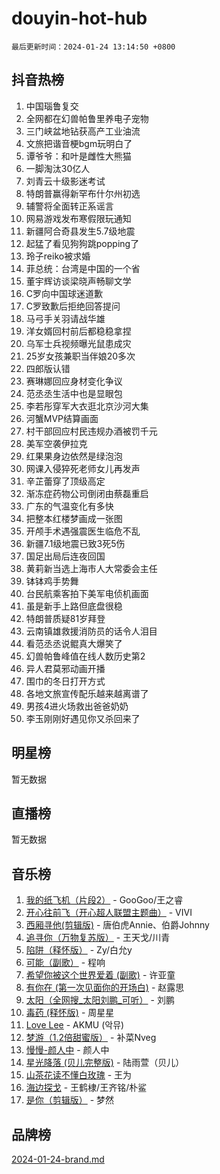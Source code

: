 # douyin-hot-hub

`最后更新时间：2024-01-24 13:14:50 +0800`

## 抖音热榜

1. 中国瑙鲁复交
1. 全网都在幻兽帕鲁里养电子宠物
1. 三门峡盆地钻获高产工业油流
1. 文旅把谐音梗bgm玩明白了
1. 谭爷爷：和叶是雌性大熊猫
1. 一脚淘汰30亿人
1. 刘青云十级影迷考试
1. 特朗普赢得新罕布什尔州初选
1. 辅警将全面转正系谣言
1. 网易游戏发布寒假限玩通知
1. 新疆阿合奇县发生5.7级地震
1. 起猛了看见狗狗跳popping了
1. 玲子reiko被求婚
1. 菲总统：台湾是中国的一个省
1. 董宇辉访谈梁晓声畅聊文学
1. C罗向中国球迷道歉
1. C罗致歉后拒绝回答提问
1. 马弓手关羽请战华雄
1. 洋女婿回村前后都稳稳拿捏
1. 乌军士兵视频曝光鼠患成灾
1. 25岁女孩兼职当伴娘20多次
1. 四郎版认错
1. 赛琳娜回应身材变化争议
1. 范丞丞生活中也是显眼包
1. 李若彤穿军大衣逛北京沙河大集
1. 河蟹MVP结算画面
1. 村干部回应村民违规办酒被罚千元
1. 美军空袭伊拉克
1. 红果果身边依然是绿泡泡
1. 网课入侵猝死老师女儿再发声
1. 辛芷蕾穿了顶级高定
1. 渐冻症药物公司倒闭由蔡磊重启
1. 广东的气温变化有多快
1. 把整本红楼梦画成一张图
1. 开颅手术遇强震医生临危不乱
1. 新疆7.1级地震已致3死5伤
1. 国足出局后连夜回国
1. 黄莉新当选上海市人大常委会主任
1. 钵钵鸡手势舞
1. 台民航乘客拍下美军电侦机画面
1. 虽是新手上路但底盘很稳
1. 特朗普质疑81岁拜登
1. 云南镇雄救援消防员的话令人泪目
1. 看范丞丞说鲲真大爆笑了
1. 幻兽帕鲁峰值在线人数历史第2
1. 异人君莫邪动画开播
1. 围巾的冬日打开方式
1. 各地文旅宣传配乐越来越离谱了
1. 男孩4进火场救出爸爸奶奶
1. 李玉刚刚好遇见你又杀回来了

## 明星榜

暂无数据

## 直播榜

暂无数据

## 音乐榜

1. [我的纸飞机（片段2）](https://sf86-cdn-tos.douyinstatic.com/obj/tos-cn-ve-2774/oM2ZrKcg2CD5AeRB2gkeXOFB1IxAGJdZPazYHf) - GooGoo/王之睿
1. [开心往前飞（开心超人联盟主题曲）](https://sf86-cdn-tos.douyinstatic.com/obj/tos-cn-ve-2774/9d8fb7c82cf1421fb93a9fe925275e0a) - VIVI
1. [西厢寻他(剪辑版)](https://sf3-cdn-tos.douyinstatic.com/obj/tos-cn-ve-2774/oUsAVfAQKlRNxEv5qxvIB8o5qmIWUcXbzJKJhw) - 唐伯虎Annie、伯爵Johnny
1. [追寻你（万物复苏版）](https://sf3-cdn-tos.douyinstatic.com/obj/tos-cn-ve-2774/oYeAZJsbjIDit9APmBg8u6uDUQnHmoCf3gbo74) - 王天戈/川青
1. [陷阱（释怀版）](https://sf3-cdn-tos.douyinstatic.com/obj/tos-cn-ve-2774/oE8C21LeZrzKLDFfQYgMzx4GAIHageG5IzayY7) - Zy/白允y
1. [可能（副歌）](https://sf3-cdn-tos.douyinstatic.com/obj/tos-cn-ve-2774/cde1731888894259b333569393c2fb51) - 程响
1. [希望你被这个世界爱着 (副歌)](https://sf86-cdn-tos.douyinstatic.com/obj/tos-cn-ve-2774/oUHCmWQfZlE3QQBKBeD8rCFLpJzPgCpImhsxMt) - 许亚童
1. [有你在 (第一次见面你的开场白)](https://sf86-cdn-tos.douyinstatic.com/obj/tos-cn-ve-2774/oAthrQ3ClJBfI57uBoFEgNDYtNCZ0TSYQQfxQ0) - 赵露思
1. [太阳（全网搜_太阳刘鹏_可听）](https://sf3-cdn-tos.douyinstatic.com/obj/tos-cn-ve-2774/ogWbyIQnlBFImVbeDocRdCIYtBHlbJXgfZMvgz) - 刘鹏
1. [毒药 (释怀版)](https://sf86-cdn-tos.douyinstatic.com/obj/tos-cn-ve-2774/oYILMEAzspdZBIzy4frJNB8ZHPHWAhiwowd4Ad) - 周星星
1. [Love Lee](https://sf86-cdn-tos.douyinstatic.com/obj/tos-cn-ve-2774/o05GbkJGbCBTdDnMtB0fwOYgkeZp23vrWQDQBS) - AKMU (악뮤)
1. [梦游（1.2倍甜蜜版）](https://sf6-cdn-tos.douyinstatic.com/obj/tos-cn-ve-2774/o4gyAUm8hwufoEABmwVIiQtHsFuGzAEEWtNMzo) - 补菜Nveg
1. [慢慢-颜人中](https://sf3-cdn-tos.douyinstatic.com/obj/tos-cn-ve-2774/ocjHNfBXdBxQNC8ZGAeoLMFTUgtBg8bkExunDC) - 颜人中
1. [星光降落 (贝儿完整版)](https://sf86-cdn-tos.douyinstatic.com/obj/tos-cn-ve-2774/okwB9hAwyAtsFFkFBzAX1hOOfQuIoMNs0W2Mwr) - 陆雨萱（贝儿）
1. [山茶花读不懂白玫瑰](https://sf3-cdn-tos.douyinstatic.com/obj/tos-cn-ve-2774/osfn8B7DktrRHEPJgPCfDbw7QDQEkwC16BxZg9) - 王为
1. [海边探戈](https://sf86-cdn-tos.douyinstatic.com/obj/tos-cn-ve-2774/os9gE0VQCGqt6VQkZDyBBYvfSDY0QFe3vVmubn) - 王鹤棣/王齐铭/朴鲨
1. [是你（剪辑版）](https://sf86-cdn-tos.douyinstatic.com/obj/tos-cn-ve-2774/46019dae783c4c969944217fe1cfafc4) - 梦然

## 品牌榜

[2024-01-24-brand.md](2024-01-24-brand.md)
